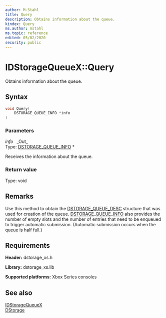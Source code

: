 ```yaml
---
author: M-Stahl
title: Query
description: Obtains information about the queue.
kindex: Query
ms.author: mstahl
ms.topic: reference
edited: 05/02/2020
security: public
---
```


# IDStorageQueueX::Query

Obtains information about the queue. 

## Syntax  
  
```cpp
void Query(
    DSTORAGE_QUEUE_INFO *info
)
```  
  
### Parameters  
  
*info* &nbsp;&nbsp;\_Out\_  
Type: [DSTORAGE_QUEUE_INFO](../../../structs/dstorage_queue_info.md) \*  
  
Receives the information about the queue.
  
### Return value  
Type: void
  
## Remarks

Use this method to obtain the [DSTORAGE_QUEUE_DESC](../../../structs/dstorage_queue_desc.md) structure that was used for creation of the queue. [DSTORAGE_QUEUE_INFO](../../../structs/dstorage_queue_info.md) also provides the number of empty slots and the number of entries that need to be enqueued to trigger automatic submission. (Automatic submission occurs when the queue is half full.)
  
## Requirements  
  
**Header:** dstorage_xs.h  
  
**Library:** dstorage_xs.lib  
  
**Supported platforms:** Xbox Series consoles  
  
## See also  
[IDStorageQueueX](../idstoragequeuex.md)  
[DStorage](../../../dstorage_members.md)  
  